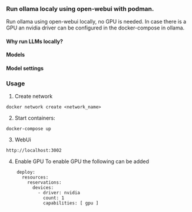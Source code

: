 ### Run ollama localy using open-webui with podman.

Run ollama using open-webui locally, no  GPU is needed. In case there is a GPU an nvidia driver can be configured in the docker-compose in ollama. 

#### Why run LLMs locally?

#### Models

#### Model settings

### Usage
1. Create network

```
docker network create <network_name>
```

2. Start containers:

```
docker-compose up
```

3. WebUi

```
http://localhost:3002
```

4. Enable GPU
To enable GPU the following can be added

```
    deploy:
      resources:
        reservations:
          devices:
            - driver: nvidia
              count: 1
              capabilities: [ gpu ]
```
